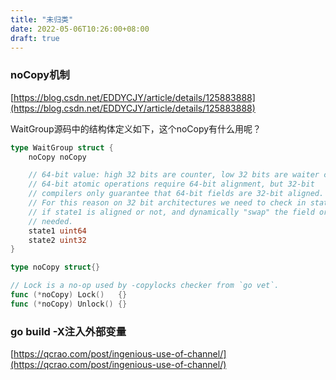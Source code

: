 ```yaml
---
title: "未归类"
date: 2022-05-06T10:26:00+08:00
draft: true
---
```

### noCopy机制

[https://blog.csdn.net/EDDYCJY/article/details/125883888](https://blog.csdn.net/EDDYCJY/article/details/125883888)

WaitGroup源码中的结构体定义如下，这个noCopy有什么用呢？

```go
type WaitGroup struct {
	noCopy noCopy

	// 64-bit value: high 32 bits are counter, low 32 bits are waiter count.
	// 64-bit atomic operations require 64-bit alignment, but 32-bit
	// compilers only guarantee that 64-bit fields are 32-bit aligned.
	// For this reason on 32 bit architectures we need to check in state()
	// if state1 is aligned or not, and dynamically "swap" the field order if
	// needed.
	state1 uint64
	state2 uint32
}

type noCopy struct{}

// Lock is a no-op used by -copylocks checker from `go vet`.
func (*noCopy) Lock()   {}
func (*noCopy) Unlock() {}
```

### go build -X注入外部变量

[https://qcrao.com/post/ingenious-use-of-channel/](https://qcrao.com/post/ingenious-use-of-channel/)
